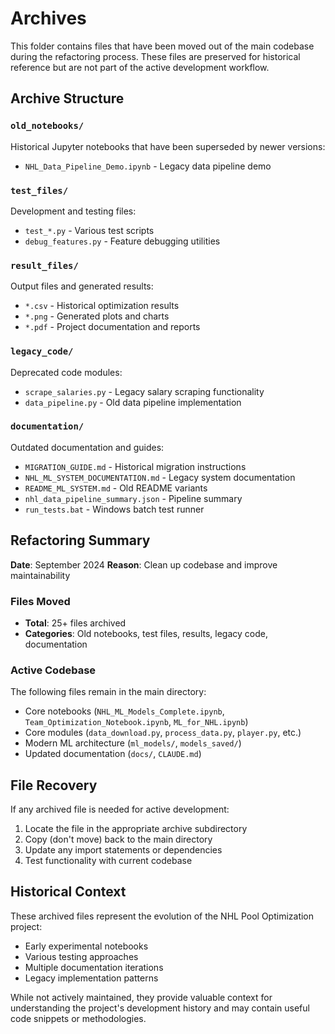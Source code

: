 # Archives

This folder contains files that have been moved out of the main codebase during the refactoring process. These files are preserved for historical reference but are not part of the active development workflow.

## Archive Structure

### `old_notebooks/`
Historical Jupyter notebooks that have been superseded by newer versions:
- `NHL_Data_Pipeline_Demo.ipynb` - Legacy data pipeline demo

### `test_files/`
Development and testing files:
- `test_*.py` - Various test scripts
- `debug_features.py` - Feature debugging utilities

### `result_files/`
Output files and generated results:
- `*.csv` - Historical optimization results
- `*.png` - Generated plots and charts
- `*.pdf` - Project documentation and reports

### `legacy_code/`
Deprecated code modules:
- `scrape_salaries.py` - Legacy salary scraping functionality
- `data_pipeline.py` - Old data pipeline implementation

### `documentation/`
Outdated documentation and guides:
- `MIGRATION_GUIDE.md` - Historical migration instructions
- `NHL_ML_SYSTEM_DOCUMENTATION.md` - Legacy system documentation
- `README_ML_SYSTEM.md` - Old README variants
- `nhl_data_pipeline_summary.json` - Pipeline summary
- `run_tests.bat` - Windows batch test runner

## Refactoring Summary

**Date**: September 2024
**Reason**: Clean up codebase and improve maintainability

### Files Moved
- **Total**: 25+ files archived
- **Categories**: Old notebooks, test files, results, legacy code, documentation

### Active Codebase
The following files remain in the main directory:
- Core notebooks (`NHL_ML_Models_Complete.ipynb`, `Team_Optimization_Notebook.ipynb`, `ML_for_NHL.ipynb`)
- Core modules (`data_download.py`, `process_data.py`, `player.py`, etc.)
- Modern ML architecture (`ml_models/`, `models_saved/`)
- Updated documentation (`docs/`, `CLAUDE.md`)

## File Recovery

If any archived file is needed for active development:
1. Locate the file in the appropriate archive subdirectory
2. Copy (don't move) back to the main directory
3. Update any import statements or dependencies
4. Test functionality with current codebase

## Historical Context

These archived files represent the evolution of the NHL Pool Optimization project:
- Early experimental notebooks
- Various testing approaches
- Multiple documentation iterations
- Legacy implementation patterns

While not actively maintained, they provide valuable context for understanding the project's development history and may contain useful code snippets or methodologies.